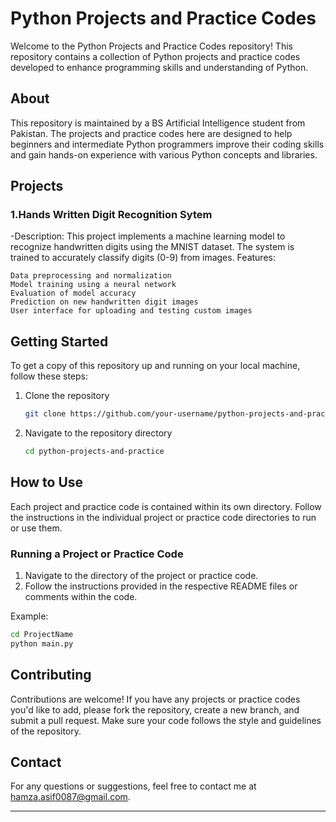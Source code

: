 # Python Projects and Practice Codes

Welcome to the Python Projects and Practice Codes repository! This repository contains a collection of Python projects and practice codes developed to enhance programming skills and understanding of Python.

## About

This repository is maintained by a BS Artificial Intelligence student from Pakistan. The projects and practice codes here are designed to help beginners and intermediate Python programmers improve their coding skills and gain hands-on experience with various Python concepts and libraries.

## Projects

### 1.Hands Written Digit Recognition Sytem
-Description: This project implements a machine learning model to recognize handwritten digits using the MNIST dataset. The system is trained to accurately classify digits (0-9) from images.
Features:

    Data preprocessing and normalization
    Model training using a neural network
    Evaluation of model accuracy
    Prediction on new handwritten digit images
    User interface for uploading and testing custom images


## Getting Started

To get a copy of this repository up and running on your local machine, follow these steps:

1. Clone the repository
   ```bash
   git clone https://github.com/your-username/python-projects-and-practice.git
   ```

2. Navigate to the repository directory
   ```bash
   cd python-projects-and-practice
   ```

## How to Use

Each project and practice code is contained within its own directory. Follow the instructions in the individual project or practice code directories to run or use them.

### Running a Project or Practice Code

1. Navigate to the directory of the project or practice code.
2. Follow the instructions provided in the respective README files or comments within the code.

Example:
```bash
cd ProjectName
python main.py
```

## Contributing

Contributions are welcome! If you have any projects or practice codes you'd like to add, please fork the repository, create a new branch, and submit a pull request. Make sure your code follows the style and guidelines of the repository.


## Contact

For any questions or suggestions, feel free to contact me at hamza.asif0087@gmail.com.

---
